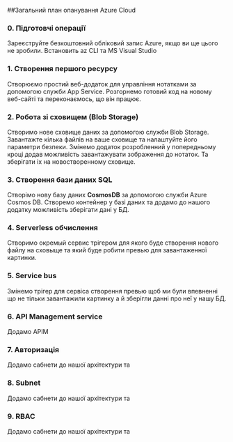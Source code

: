 ##Загальний план опанування Azure Cloud

### 0. Підготовчі операції 
Зареєструйте безкоштовний обліковий запис Azure, якщо ви ще цього не зробили.
Встановить az CLI та MS Visual Studio 

### 1. Створення першого ресурсу
Створюємо простий веб-додаток для управління нотатками за допомогою служби App Service.
Розгорнемо готовий код на новому веб-сайті та переконаємось, що він працює.

### 2. Робота зі сховищем (Blob Storage)
Створимо нове сховище даних за допомогою служби Blob Storage.
Завантажте кілька файлів на ваше сховище та налаштуйте його параметри безпеки.
Змінемо додаток розробленний у попередньому кроці додав можливість завантажувати зображення до нотаток. 
Та зберігати іх на новостворенному сховище.

### 3. Створення бази даних SQL
Створімо нову базу даних **CosmosDB** за допомогою служби Azure Cosmos DB. Створемо контейнер у базі даних та додамо 
до нашого додатку можливість зберігати дані у БД.

### 4. Serverless обчислення
Створимо окремый сервис трігером для якого буде створення нового файлу на сховыще та який буде робити превью для 
завантаженної картинки.

### 5. Service bus
Змінемо трігер для сервіса створення превью щоб ми були впевненні що не тільки завантажили картинку а й зберігли данні 
про неї у нашу БД.

### 6. API Management service 
Додамо APIM 

### 7. Авторизація
Додамо сабнети до нашої архітектури та  

### 8. Subnet
Додамо сабнети до нашої архітектури та  

### 9. RBAC
Додамо сабнети до нашої архітектури та  
